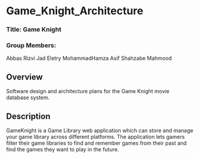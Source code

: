 # Game_Knight_Architecture
### Title: Game Knight
### Group Members: 
Abbas Rizvi
Jad Eletry
MohammadHamza Asif
Shahzabe Mahmood

## Overview 
Software design and architecture plans for the Game Knight movie database system. 

## Description
GameKnight is a Game Library web application which can store and manage your game library across different platforms. The application lets gamers filter their game libraries to find and remember games from their past and find the games they want to play in the future. 
